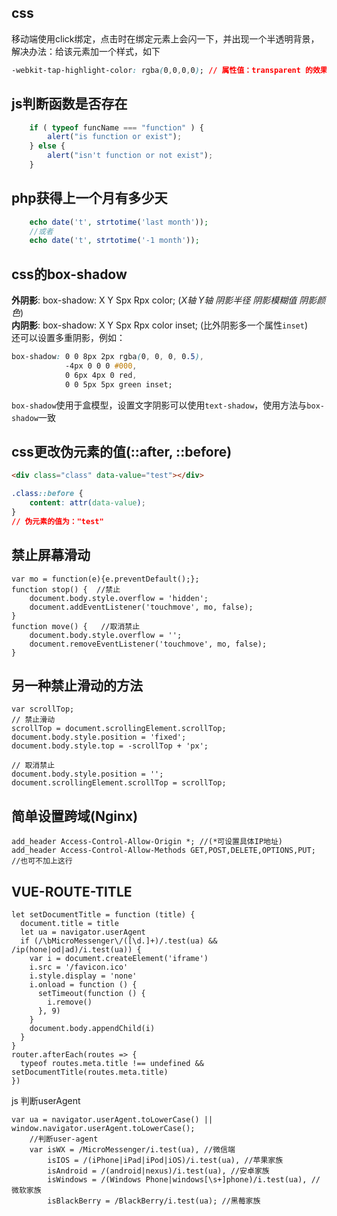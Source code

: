 css
------------------
移动端使用click绑定，点击时在绑定元素上会闪一下，并出现一个半透明背景，解决办法：给该元素加一个样式，如下
```CSS
-webkit-tap-highlight-color: rgba(0,0,0,0); // 属性值：transparent 的效果一样
```

js判断函数是否存在
------------------
```javascript
    if ( typeof funcName === "function" ) {
        alert("is function or exist");
    } else {
        alert("isn't function or not exist");
    }
```

php获得上一个月有多少天
--------------------
```php
    echo date('t', strtotime('last month'));
    //或者
    echo date('t', strtotime('-1 month'));
```

css的box-shadow
-------------------
**外阴影**: box-shadow: X Y Spx Rpx color; (*X轴 Y轴 阴影半径 阴影模糊值 阴影颜色*)  
**内阴影**: box-shadow: X Y Spx Rpx color inset; (比外阴影多一个属性`inset`)  
还可以设置多重阴影，例如：
```CSS
box-shadow: 0 0 8px 2px rgba(0, 0, 0, 0.5),
            -4px 0 0 0 #000,
            0 6px 4px 0 red,
            0 0 5px 5px green inset;
```
`box-shadow`使用于盒模型，设置文字阴影可以使用`text-shadow`，使用方法与`box-shadow`一致

css更改伪元素的值(::after, ::before)
--------------
```html
<div class="class" data-value="test"></div>
```
```css
.class::before {
    content: attr(data-value);
}
// 伪元素的值为："test"
```


禁止屏幕滑动
----------------
```JS
var mo = function(e){e.preventDefault();};
function stop() {  //禁止
    document.body.style.overflow = 'hidden';
    document.addEventListener('touchmove', mo, false);
}
function move() {   //取消禁止
    document.body.style.overflow = '';
    document.removeEventListener('touchmove', mo, false);
}
```

另一种禁止滑动的方法
-------------------
```JS
var scrollTop;
// 禁止滑动
scrollTop = document.scrollingElement.scrollTop;
document.body.style.position = 'fixed';
document.body.style.top = -scrollTop + 'px';

// 取消禁止
document.body.style.position = '';
document.scrollingElement.scrollTop = scrollTop;
```

简单设置跨域(Nginx)
----------------
```
add_header Access-Control-Allow-Origin *; //(*可设置具体IP地址)
add_header Access-Control-Allow-Methods GET,POST,DELETE,OPTIONS,PUT; //也可不加上这行
```

VUE-ROUTE-TITLE
----------------------
```JS
let setDocumentTitle = function (title) {
  document.title = title
  let ua = navigator.userAgent
  if (/\bMicroMessenger\/([\d.]+)/.test(ua) && /ip(hone|od|ad)/i.test(ua)) {
    var i = document.createElement('iframe')
    i.src = '/favicon.ico'
    i.style.display = 'none'
    i.onload = function () {
      setTimeout(function () {
        i.remove()
      }, 9)
    }
    document.body.appendChild(i)
  }
}
router.afterEach(routes => {
  typeof routes.meta.title !== undefined && setDocumentTitle(routes.meta.title)
})
```

js 判断userAgent
```JS
var ua = navigator.userAgent.toLowerCase() || window.navigator.userAgent.toLowerCase();
    //判断user-agent
    var isWX = /MicroMessenger/i.test(ua), //微信端
        isIOS = /(iPhone|iPad|iPod|iOS)/i.test(ua), //苹果家族
        isAndroid = /(android|nexus)/i.test(ua), //安卓家族
        isWindows = /(Windows Phone|windows[\s+]phone)/i.test(ua), //微软家族
        isBlackBerry = /BlackBerry/i.test(ua); //黑莓家族
```